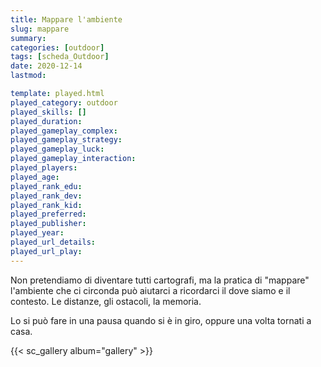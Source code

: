 ```yaml
---
title: Mappare l'ambiente
slug: mappare
summary: 
categories: [outdoor]
tags: [scheda_Outdoor]
date: 2020-12-14
lastmod: 

template: played.html
played_category: outdoor
played_skills: []
played_duration: 
played_gameplay_complex: 
played_gameplay_strategy: 
played_gameplay_luck: 
played_gameplay_interaction: 
played_players: 
played_age: 
played_rank_edu: 
played_rank_dev: 
played_rank_kid: 
played_preferred: 
played_publisher: 
played_year: 
played_url_details: 
played_url_play: 
---
```


Non pretendiamo di diventare tutti cartografi, ma la pratica di "mappare" l'ambiente che ci circonda può aiutarci a ricordarci il dove siamo e il contesto. Le distanze, gli ostacoli, la memoria.

Lo si può fare in una pausa quando si è in giro, oppure una volta tornati a casa.

{{< sc_gallery album="gallery" >}}

